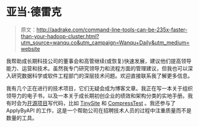 # 亚当·德雷克

> 原文：<http://aadrake.com/command-line-tools-can-be-235x-faster-than-your-hadoop-cluster.html?utm_source=wanqu.co&utm_campaign=Wanqu+Daily&utm_medium=website>

我帮助成长期科技公司的董事会和高管继续(或恢复)快速发展，建议他们提高领导能力、运营和技术。虽然我专门研究领导力和流程方面的管理建议，但我也可以深入研究数据科学或软件工程部门的深层技术问题。欢迎直接联系我了解更多信息。

我有几个正在进行的技术项目，它们无疑会成为博客文章。我正在写一本关于组织领导力的电子书，以及一本关于成长期初创企业的绩效和架构分类的实地手册。我有时会为[开源项目](https://github.com/adamdrake)写代码，比如 [TinySite](https://tinysite.adamdrake.com) 和 [CompressTest](https://compresstest.com) 。我还参与了 ApplyByAPI 的工作，这是一个帮助公司在招聘技术人员的过程中注重质量而不是数量的工具。